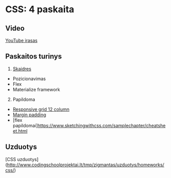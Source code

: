 # CSS: 4 paskaita

## Video

[YouTube irasas](https://youtu.be/IFhPSl8kUkU)

## Paskaitos turinys

1. [Skaidres](https://github.com/zigmantasvcs/20180514VCSSESIUSAVAICIU/blob/master/skaidres/03_CSS.pdf)

* Pozicionavimas
* Flex
* Materialize framework

2. Papildoma
* [Responsive grid 12 column](https://www.w3schools.com/css/css_rwd_grid.asp)
* [Margin padding](https://www.sitepoint.com/set-css-margins-padding-cool-layout-tricks/)
* [flex papildomai]https://www.sketchingwithcss.com/samplechapter/cheatsheet.html

## Uzduotys

[CSS uzduotys] (http://www.codingschoolprojektai.lt/tmp/zigmantas/uzduotys/homeworks/css/)